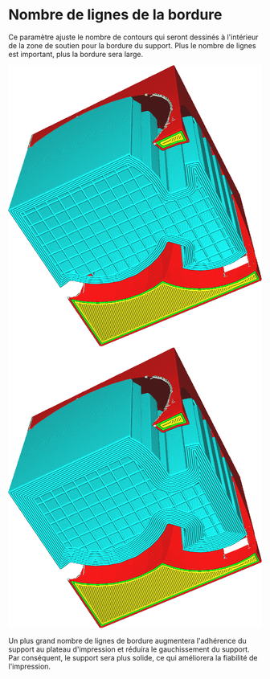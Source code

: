 Nombre de lignes de la bordure
====
Ce paramètre ajuste le nombre de contours qui seront dessinés à l'intérieur de la zone de soutien pour la bordure du support. Plus le nombre de lignes est important, plus la bordure sera large.

![5 lignes de bord](../../../articles/images/support_brim_2mm.png)
![10 lignes de bord](../../../articles/images/support_brim_4mm.png)

Un plus grand nombre de lignes de bordure augmentera l'adhérence du support au plateau d'impression et réduira le gauchissement du support. Par conséquent, le support sera plus solide, ce qui améliorera la fiabilité de l'impression.
